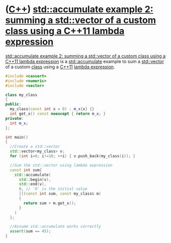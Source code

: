 # ([C++](Cpp.md)) [std::accumulate example 2: summing a std::vector of a custom class using a C++11 lambda expression](CppAccumulateExample2.md)

[std::accumulate example 2: summing a std::vector of a custom class
using a C++11 lambda expression](CppAccumulateExample2.md) is a
[std::accumulate](CppStdAccumulate.md) example to sum a
[std::vector](CppStdVector.md) of a custom [class](CppClass.md) using a
[C++11](Cpp11.md) [lambda expression](CppLambdaExpression.md).

```c++
#include <cassert>
#include <numeric>
#include <vector>

class my_class
{
public:
  my_class(const int x = 0) : m_x{x} {}
  int get_x() const noexcept { return m_x; }
private:
  int m_x;
};

int main()
{
  //Create a std::vector
  std::vector<my_class> v;
  for (int i=0; i!=10; ++i) { v.push_back(my_class(i)); }

  //Sum the std::vector using lambda expression
  const int sum{
    std::accumulate(
      std::begin(v), 
      std::end(v),
      0, // '0' is the initial value
      [](const int sum, const my_class& m)
      {
        return sum + m.get_x();
      }
    )
  };

  //Assume std::accumulate works correctly
  assert(sum == 45);
}
```
